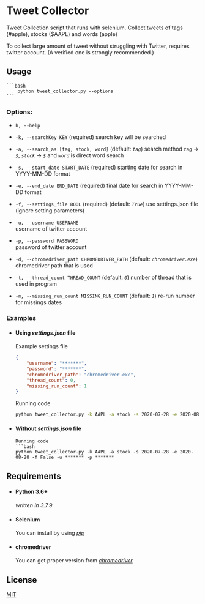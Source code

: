 # Tweet Collector

Tweet Collection script that runs with selenium. Collect tweets of tags (#apple), stocks ($AAPL) and words (apple)

To collect large amount of tweet without struggling with Twitter, requires twitter account. (A verified one is strongly recommended.)

## Usage
    ```bash
        python tweet_collector.py --options
    ```
### Options:
 -  `h, --help`

 -  `-k, --searchKey KEY` (required)
    search key will be searched

 -  `-a, --search_as [tag, stock, word]` (default: _`tag`_)
    search method _`tag`_ -> _`$`_, _`stock`_ -> _`$`_ and _`word`_ is direct word search

 -  `-s, --start_date START_DATE` (required) 
    starting date for search in YYYY-MM-DD format

 -  `-e, --end_date END_DATE` (required)
    final date for search in YYYY-MM-DD format

 -  `-f, --settings_file BOOL` (required) (default: _`True`_)
    use settings.json file (ignore setting parameters)

 -  `-u, --username USERNAME`  
    username of twitter account

 -  `-p, --password PASSWORD`  
    password of twitter account

 -  `-d, --chromedriver_path CHROMEDRIVER_PATH` (default: _`chromedriver.exe`_)
    chromedriver path that is used 

 -  `-t, --thread_count THREAD_COUNT` (default: _`0`_)
    number of thread that is used in program 

 -  `-m, --missing_run_count MISSING_RUN_COUNT` (default: _`1`_)
    re-run number for missings dates 

### Examples
 - #### Using _settings.json_ file
    Example settings file
    ```json
    {
        "username": "*******",
        "password": "*******",
        "chromedriver_path": "chromedriver.exe",
        "thread_count": 0,
        "missing_run_count": 1
    }
    ```
    Running code
    ```bash
    python tweet_collector.py -k AAPL -a stock -s 2020-07-28 -e 2020-08-28 -f True
    ```
 - #### Without _settings.json_ file
    ```
    Running code
    ```bash
    python tweet_collector.py -k AAPL -a stock -s 2020-07-28 -e 2020-08-28 -f False -u ******* -p *******
    ```
## Requirements

- #### Python 3.6+ 
    _written in 3.7.9_

- #### Selenium 
    You can install by using *_[pip](https://pypi.org/project/selenium/)_*

- #### chromedriver
    You can get proper version from *_[chromedriver](https://chromedriver.chromium.org/downloads)_*

## License

[MIT](https://github.com/omer-metin/TweetCollector/blob/master/LICENSE.md)